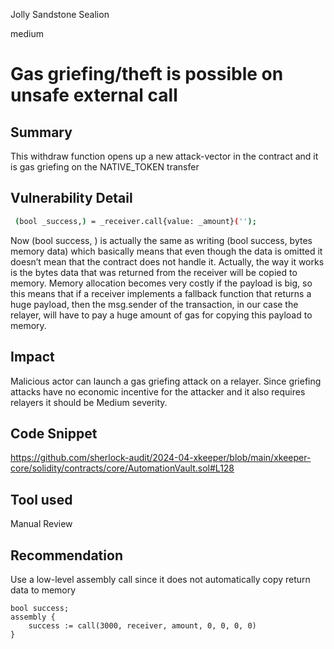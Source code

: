 Jolly Sandstone Sealion

medium

# Gas griefing/theft is possible on unsafe external call

## Summary
This withdraw function  opens up a new attack-vector in the contract and it is gas griefing on the NATIVE_TOKEN transfer

## Vulnerability Detail
```bash
 (bool _success,) = _receiver.call{value: _amount}('');
```
Now (bool success, ) is actually the same as writing (bool success, bytes memory data) which basically means that even though the data is omitted it doesn’t mean that the contract does not handle it. Actually, the way it works is the bytes data that was returned from the receiver will be copied to memory. Memory allocation becomes very costly if the payload is big, so this means that if a receiver implements a fallback function that returns a huge payload, then the msg.sender of the transaction, in our case the relayer, will have to pay a huge amount of gas for copying this payload to memory.

## Impact
Malicious actor can launch a gas griefing attack on a relayer. Since griefing attacks have no economic incentive for the attacker and it also requires relayers it should be Medium severity.

## Code Snippet
https://github.com/sherlock-audit/2024-04-xkeeper/blob/main/xkeeper-core/solidity/contracts/core/AutomationVault.sol#L128

## Tool used

Manual Review

## Recommendation
Use a low-level assembly call since it does not automatically copy return data to memory

```solidity
bool success;
assembly {
    success := call(3000, receiver, amount, 0, 0, 0, 0)
}
```
